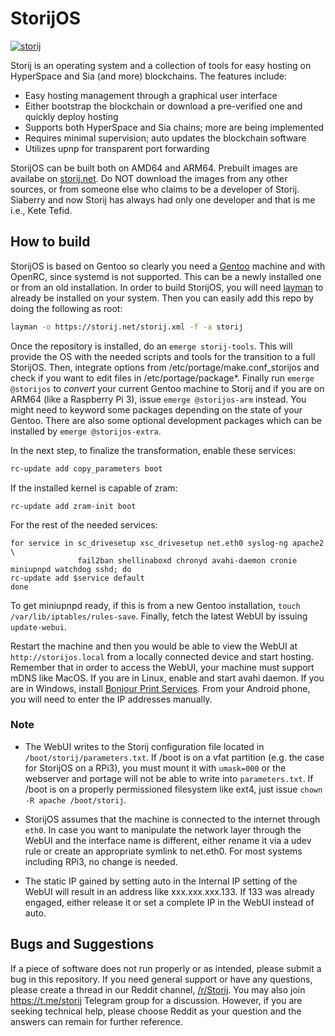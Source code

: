 # StorijOS

[![storij](https://storij.net/storij-icon-final-S.png)](https://storij.net)


Storij is an operating system and a collection of tools for easy hosting on HyperSpace and Sia (and more) blockchains. The features include:

  - Easy hosting management through a graphical user interface
  - Either bootstrap the blockchain or download a pre-verified one and quickly deploy hosting
  - Supports both HyperSpace and Sia chains; more are being implemented
  - Requires minimal supervision; auto updates the blockchain software
  - Utilizes upnp for transparent port forwarding

StorijOS can be built both on AMD64 and ARM64. Prebuilt images are availabe on [storij.net](https://storij.net). Do NOT download the images from any other sources, or from someone else who claims to be a developer of Storij. Siaberry and now Storij has always had only one developer and that is me i.e., Kete Tefid. 

## How to build
StorijOS is based on Gentoo so clearly you need a [Gentoo](https://gentoo.org) machine and with OpenRC, since systemd is not supported. This can be a newly installed one or from an old installation. In order to build StorijOS, you will need [layman](https://wiki.gentoo.org/wiki/Layman) to already be installed on your system. Then you can easily add this repo by doing the following as root:
```sh
layman -o https://storij.net/storij.xml -f -a storij
```
Once the repository is installed, do an ```emerge storij-tools```. This will provide the OS with the needed scripts and tools for the transition to a full StorijOS. Then, integrate options from /etc/portage/make.conf_storijos and check if you want to edit files in /etc/portage/package*.
Finally run ```emerge @storijos``` to *convert* your current Gentoo machine to Storij and if you are on ARM64 (like a Raspberry Pi 3), issue ```emerge @storijos-arm``` instead. You might need to keyword some packages depending on the state of your Gentoo. There are also some optional development packages which can be installed by ```emerge @storijos-extra```.

In the next step, to finalize the transformation, enable these services:

```sh
rc-update add copy_parameters boot
```
If the installed kernel is capable of zram:
```
rc-update add zram-init boot
```
For the rest of the needed services:
```
for service in sc_drivesetup xsc_drivesetup net.eth0 syslog-ng apache2 \
               fail2ban shellinaboxd chronyd avahi-daemon cronie miniupnpd watchdog sshd; do
rc-update add $service default
done
```

To get miniupnpd ready, if this is from a new Gentoo installation, ```touch /var/lib/iptables/rules-save```. Finally, fetch the latest WebUI by issuing ```update-webui```.

Restart the machine and then you would be able to view the WebUI at ```http://storijos.local``` from a locally connected device and start hosting. Remember that in order to access the WebUI, your machine must support mDNS like MacOS. If you are in Linux, enable and start avahi daemon. If you are in Windows, install [Bonjour Print Services](https://support.apple.com/kb/dl999?locale=en_US).
From your Android phone, you will need to enter the IP addresses manually.

### Note
- The WebUI writes to the Storij configuration file located in ```/boot/storij/parameters.txt```. If /boot is on a vfat partition (e.g. the case for StorijOS on a RPi3), you must mount it with ```umask=000``` or the webserver and portage will not be able to write into ```parameters.txt```.
If /boot is on a properly permissioned filesystem like ext4, just issue ```chown -R apache /boot/storij```.

- StorijOS assumes that the machine is connected to the internet through ```eth0```. In case you want to manipulate the network layer through the WebUI and the interface name is different, either rename it via a udev rule or create an appropriate symlink to net.eth0. For most systems including RPi3, no change is needed.
- The static IP gained by setting auto in the Internal IP setting of the WebUI will result in an address like xxx.xxx.xxx.133. If 133 was already engaged, either release it or set a complete IP in the WebUI instead of auto.
## Bugs and Suggestions

If a piece of software does not run properly or as intended, please submit a bug in this repository. If you need general support or have any questions, please create a thread in our Reddit channel, [/r/Storij](https://www.reddit.com/r/Storij/). You may also join https://t.me/storij Telegram group for a discussion. However, if you are seeking technical help, please choose Reddit as your question and the answers can remain for further reference.
